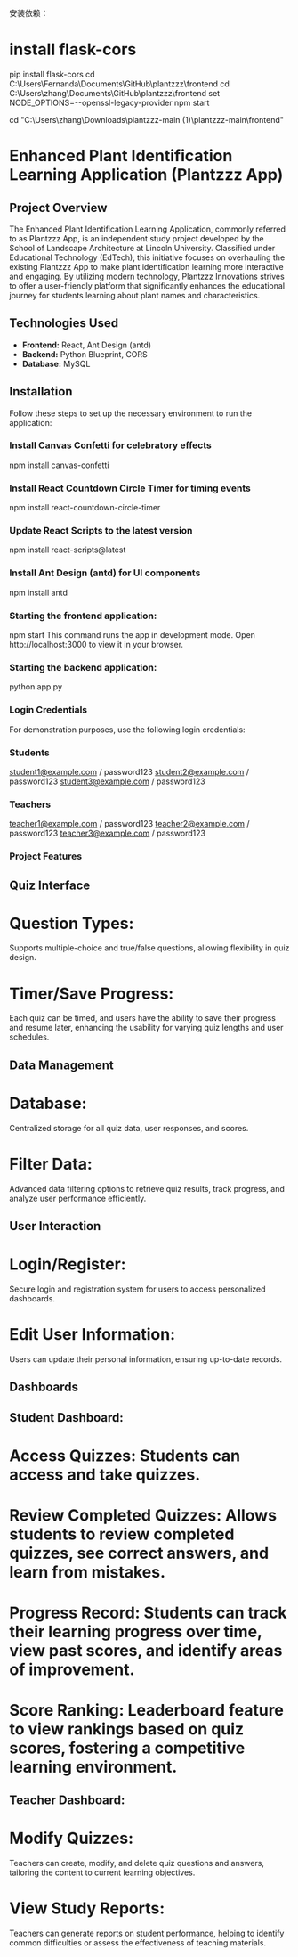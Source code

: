 安装依赖：
# install flask-cors
pip install flask-cors
cd C:\Users\Fernanda\Documents\GitHub\plantzzz\frontend
cd C:\Users\zhang\Documents\GitHub\plantzzz\frontend
set NODE_OPTIONS=--openssl-legacy-provider
npm start

cd "C:\Users\zhang\Downloads\plantzzz-main (1)\plantzzz-main\frontend"

# Enhanced Plant Identification Learning Application (Plantzzz App)

## Project Overview
The Enhanced Plant Identification Learning Application, commonly referred to as Plantzzz App, is an independent study project developed by the School of Landscape Architecture at Lincoln University. Classified under Educational Technology (EdTech), this initiative focuses on overhauling the existing Plantzzz App to make plant identification learning more interactive and engaging. By utilizing modern technology, Plantzzz Innovations strives to offer a user-friendly platform that significantly enhances the educational journey for students learning about plant names and characteristics.

## Technologies Used
- **Frontend:** React, Ant Design (antd)
- **Backend:** Python Blueprint, CORS
- **Database:** MySQL

## Installation
Follow these steps to set up the necessary environment to run the application:


### Install Canvas Confetti for celebratory effects
npm install canvas-confetti

### Install React Countdown Circle Timer for timing events
npm install react-countdown-circle-timer

### Update React Scripts to the latest version
npm install react-scripts@latest

### Install Ant Design (antd) for UI components
npm install antd


### Starting the frontend application:
npm start
This command runs the app in development mode. Open http://localhost:3000 to view it in your browser. 

### Starting the backend application:
python app.py

### Login Credentials
For demonstration purposes, use the following login credentials:

### Students
student1@example.com / password123
student2@example.com / password123
student3@example.com / password123

### Teachers
teacher1@example.com / password123
teacher2@example.com / password123
teacher3@example.com / password123

### Project Features
## Quiz Interface
#  Question Types:
Supports multiple-choice and true/false questions, allowing flexibility in quiz design.
#  Timer/Save Progress:
Each quiz can be timed, and users have the ability to save their progress and resume later, enhancing the usability for varying quiz lengths and user schedules.
## Data Management
#  Database: 
Centralized storage for all quiz data, user responses, and scores.
#  Filter Data:
Advanced data filtering options to retrieve quiz results, track progress, and analyze user performance efficiently.
## User Interaction
#  Login/Register:
Secure login and registration system for users to access personalized dashboards.
#  Edit User Information:
Users can update their personal information, ensuring up-to-date records.
## Dashboards
##  Student Dashboard:
#  Access Quizzes: Students can access and take quizzes.
#  Review Completed Quizzes: Allows students to review completed quizzes, see correct answers, and learn from mistakes.
#  Progress Record: Students can track their learning progress over time, view past scores, and identify areas of improvement.
#  Score Ranking: Leaderboard feature to view rankings based on quiz scores, fostering a competitive learning environment.
## Teacher Dashboard:
# Modify Quizzes:
Teachers can create, modify, and delete quiz questions and answers, tailoring the content to current learning objectives.
# View Study Reports:
Teachers can generate reports on student performance, helping to identify common difficulties or assess the effectiveness of teaching materials.
